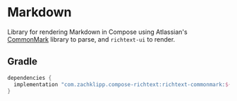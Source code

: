 # Markdown

Library for rendering Markdown in Compose using Atlassian's [CommonMark](https://github.com/atlassian/commonmark-java)
library to parse, and `richtext-ui` to render.

## Gradle

```groovy
dependencies {
  implementation "com.zachklipp.compose-richtext:richtext-commonmark:${richtext_version}"
}
```
